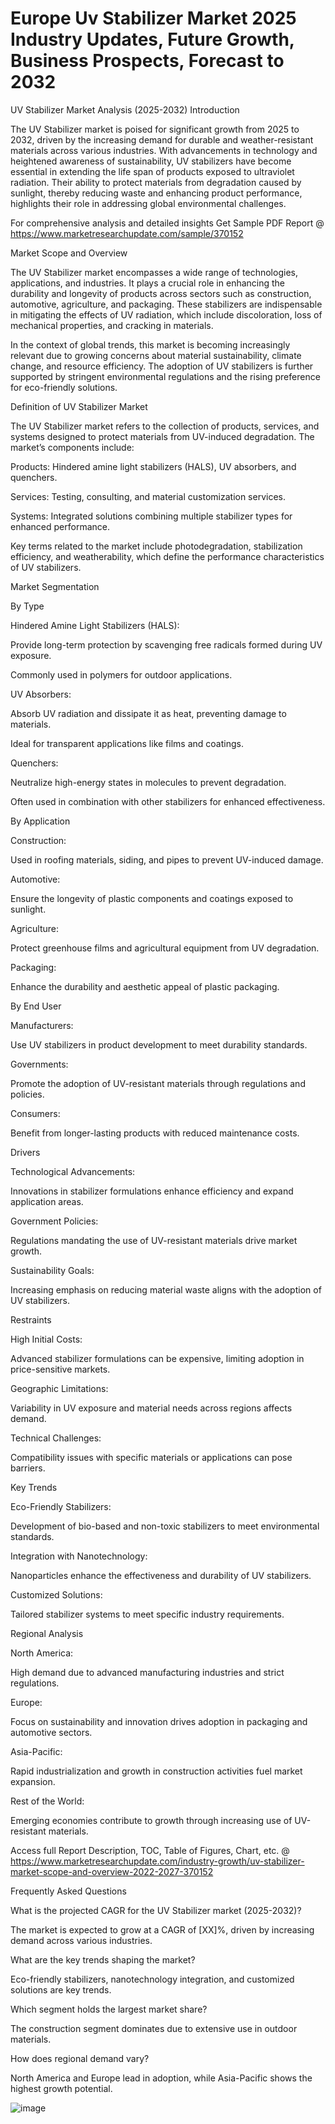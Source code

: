 # Europe Uv Stabilizer Market 2025 Industry Updates, Future Growth, Business Prospects, Forecast to 2032
UV Stabilizer Market Analysis (2025-2032)
Introduction

The UV Stabilizer market is poised for significant growth from 2025 to 2032, driven by the increasing demand for durable and weather-resistant materials across various industries. With advancements in technology and heightened awareness of sustainability, UV stabilizers have become essential in extending the life span of products exposed to ultraviolet radiation. Their ability to protect materials from degradation caused by sunlight, thereby reducing waste and enhancing product performance, highlights their role in addressing global environmental challenges.

For comprehensive analysis and detailed insights Get Sample PDF Report @ https://www.marketresearchupdate.com/sample/370152


Market Scope and Overview

The UV Stabilizer market encompasses a wide range of technologies, applications, and industries. It plays a crucial role in enhancing the durability and longevity of products across sectors such as construction, automotive, agriculture, and packaging. These stabilizers are indispensable in mitigating the effects of UV radiation, which include discoloration, loss of mechanical properties, and cracking in materials.

In the context of global trends, this market is becoming increasingly relevant due to growing concerns about material sustainability, climate change, and resource efficiency. The adoption of UV stabilizers is further supported by stringent environmental regulations and the rising preference for eco-friendly solutions.

Definition of UV Stabilizer Market

The UV Stabilizer market refers to the collection of products, services, and systems designed to protect materials from UV-induced degradation. The market’s components include:

Products: Hindered amine light stabilizers (HALS), UV absorbers, and quenchers.

Services: Testing, consulting, and material customization services.

Systems: Integrated solutions combining multiple stabilizer types for enhanced performance.

Key terms related to the market include photodegradation, stabilization efficiency, and weatherability, which define the performance characteristics of UV stabilizers.

Market Segmentation

By Type

Hindered Amine Light Stabilizers (HALS):

Provide long-term protection by scavenging free radicals formed during UV exposure.

Commonly used in polymers for outdoor applications.

UV Absorbers:

Absorb UV radiation and dissipate it as heat, preventing damage to materials.

Ideal for transparent applications like films and coatings.

Quenchers:

Neutralize high-energy states in molecules to prevent degradation.

Often used in combination with other stabilizers for enhanced effectiveness.

By Application

Construction:

Used in roofing materials, siding, and pipes to prevent UV-induced damage.

Automotive:

Ensure the longevity of plastic components and coatings exposed to sunlight.

Agriculture:

Protect greenhouse films and agricultural equipment from UV degradation.

Packaging:

Enhance the durability and aesthetic appeal of plastic packaging.

By End User

Manufacturers:

Use UV stabilizers in product development to meet durability standards.

Governments:

Promote the adoption of UV-resistant materials through regulations and policies.

Consumers:

Benefit from longer-lasting products with reduced maintenance costs.

Drivers

Technological Advancements:

Innovations in stabilizer formulations enhance efficiency and expand application areas.

Government Policies:

Regulations mandating the use of UV-resistant materials drive market growth.

Sustainability Goals:

Increasing emphasis on reducing material waste aligns with the adoption of UV stabilizers.

Restraints

High Initial Costs:

Advanced stabilizer formulations can be expensive, limiting adoption in price-sensitive markets.

Geographic Limitations:

Variability in UV exposure and material needs across regions affects demand.

Technical Challenges:

Compatibility issues with specific materials or applications can pose barriers.

Key Trends

Eco-Friendly Stabilizers:

Development of bio-based and non-toxic stabilizers to meet environmental standards.

Integration with Nanotechnology:

Nanoparticles enhance the effectiveness and durability of UV stabilizers.

Customized Solutions:

Tailored stabilizer systems to meet specific industry requirements.

Regional Analysis

North America:

High demand due to advanced manufacturing industries and strict regulations.

Europe:

Focus on sustainability and innovation drives adoption in packaging and automotive sectors.

Asia-Pacific:

Rapid industrialization and growth in construction activities fuel market expansion.

Rest of the World:

Emerging economies contribute to growth through increasing use of UV-resistant materials.

Access full Report Description, TOC, Table of Figures, Chart, etc. @ https://www.marketresearchupdate.com/industry-growth/uv-stabilizer-market-scope-and-overview-2022-2027-370152


Frequently Asked Questions

What is the projected CAGR for the UV Stabilizer market (2025-2032)?

The market is expected to grow at a CAGR of [XX]%, driven by increasing demand across various industries.

What are the key trends shaping the market?

Eco-friendly stabilizers, nanotechnology integration, and customized solutions are key trends.

Which segment holds the largest market share?

The construction segment dominates due to extensive use in outdoor materials.

How does regional demand vary?

North America and Europe lead in adoption, while Asia-Pacific shows the highest growth potential.

![image](https://github.com/user-attachments/assets/e4c021f3-b2c7-4b9f-bd3d-3faea955b30c)
